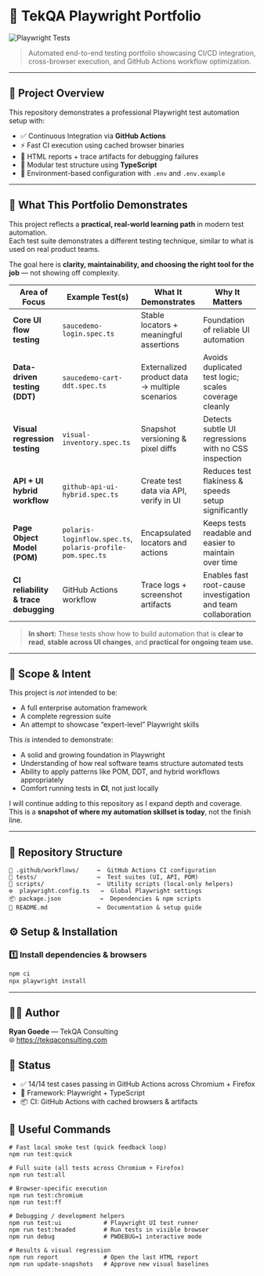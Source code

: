 # 🧪 TekQA Playwright Portfolio  
![Playwright Tests](https://github.com/rmgoede/tekqa-playwright-portfolio/actions/workflows/playwright.yml/badge.svg)

> Automated end-to-end testing portfolio showcasing CI/CD integration, cross-browser execution, and GitHub Actions workflow optimization.

---

## 🚀 Project Overview
This repository demonstrates a professional Playwright test automation setup with:

- ✅ Continuous Integration via **GitHub Actions**
- ⚡ Fast CI execution using cached browser binaries
- 🧭 HTML reports + trace artifacts for debugging failures
- 🧩 Modular test structure using **TypeScript**
- 🔐 Environment-based configuration with `.env` and `.env.example`

---

## 🧭 What This Portfolio Demonstrates

This project reflects a **practical, real-world learning path** in modern test automation.  
Each test suite demonstrates a different testing technique, similar to what is used on real product teams.

The goal here is **clarity, maintainability, and choosing the right tool for the job** — not showing off complexity.

| Area of Focus | Example Test(s) | What It Demonstrates | Why It Matters |
|---|---|---|---|
| **Core UI flow testing** | `saucedemo-login.spec.ts` | Stable locators + meaningful assertions | Foundation of reliable UI automation |
| **Data-driven testing (DDT)** | `saucedemo-cart-ddt.spec.ts` | Externalized product data → multiple scenarios | Avoids duplicated test logic; scales coverage cleanly |
| **Visual regression testing** | `visual-inventory.spec.ts` | Snapshot versioning & pixel diffs | Detects subtle UI regressions with no CSS inspection |
| **API + UI hybrid workflow** | `github-api-ui-hybrid.spec.ts` | Create test data via API, verify in UI | Reduces test flakiness & speeds setup significantly |
| **Page Object Model (POM)** | `polaris-loginflow.spec.ts`, `polaris-profile-pom.spec.ts` | Encapsulated locators and actions | Keeps tests readable and easier to maintain over time |
| **CI reliability & trace debugging** | GitHub Actions workflow | Trace logs + screenshot artifacts | Enables fast root-cause investigation and team collaboration |

> **In short:** These tests show how to build automation that is **clear to read**, **stable across UI changes**, and **practical for ongoing team use.**

---

## 🎯 Scope & Intent

This project is *not* intended to be:

- A full enterprise automation framework  
- A complete regression suite  
- An attempt to showcase “expert-level” Playwright skills  

This *is* intended to demonstrate:

- A solid and growing foundation in Playwright
- Understanding of how real software teams structure automated tests
- Ability to apply patterns like POM, DDT, and hybrid workflows appropriately
- Comfort running tests in **CI**, not just locally

I will continue adding to this repository as I expand depth and coverage.  
This is a **snapshot of where my automation skillset is today**, not the finish line.

---

## 📂 Repository Structure
```
📁 .github/workflows/     →  GitHub Actions CI configuration  
🧪 tests/                 →  Test suites (UI, API, POM)  
🧰 scripts/               →  Utility scripts (local-only helpers)  
⚙️  playwright.config.ts   →  Global Playwright settings  
📦 package.json           →  Dependencies & npm scripts  
📘 README.md              →  Documentation & setup guide  
```

## ⚙️ Setup & Installation

### 1️⃣ Install dependencies & browsers
```bash
npm ci
npx playwright install
```
---

## 👨‍💻 Author
**Ryan Goede** — TekQA Consulting  
🌐 https://tekqaconsulting.com



## 🏁 Status
- ✅ 14/14 test cases passing in GitHub Actions across Chromium + Firefox
- 🧪 Framework: Playwright + TypeScript
- 📦 CI: GitHub Actions with cached browsers & artifacts


## 🧰 Useful Commands
```
# Fast local smoke test (quick feedback loop)
npm run test:quick        

# Full suite (all tests across Chromium + Firefox)
npm run test:all           

# Browser-specific execution
npm run test:chromium      
npm run test:ff            

# Debugging / development helpers
npm run test:ui            # Playwright UI test runner
npm run test:headed        # Run tests in visible browser
npm run debug              # PWDEBUG=1 interactive mode

# Results & visual regression
npm run report             # Open the last HTML report
npm run update-snapshots   # Approve new visual baselines
